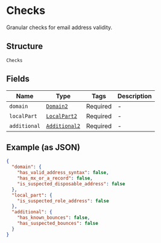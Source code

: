 
# Checks

Granular checks for email address validity.

## Structure

`Checks`

## Fields

| Name | Type | Tags | Description |
|  --- | --- | --- | --- |
| `domain` | [`Domain2`](../../doc/models/domain-2.md) | Required | - |
| `localPart` | [`LocalPart2`](../../doc/models/local-part-2.md) | Required | - |
| `additional` | [`Additional2`](../../doc/models/additional-2.md) | Required | - |

## Example (as JSON)

```json
{
  "domain": {
    "has_valid_address_syntax": false,
    "has_mx_or_a_record": false,
    "is_suspected_disposable_address": false
  },
  "local_part": {
    "is_suspected_role_address": false
  },
  "additional": {
    "has_known_bounces": false,
    "has_suspected_bounces": false
  }
}
```

